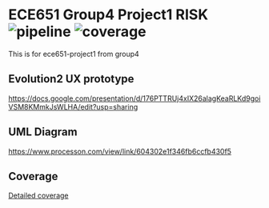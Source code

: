 ECE651 Group4 Project1 RISK
![pipeline](https://gitlab.oit.duke.edu/xs75/ece651-group4-project1/badges/master/pipeline.svg)
![coverage](https://gitlab.oit.duke.edu/xs75/ece651-group4-project1/badges/master/coverage.svg?job=test)
======================================
This is for ece651-project1 from group4

## Evolution2 UX prototype
https://docs.google.com/presentation/d/176PTTRUj4xIX26alagKeaRLKd9goiVSM8KMmkJsWLHA/edit?usp=sharing

## UML Diagram
https://www.processon.com/view/link/604302e1f346fb6ccfb430f5

## Coverage
[Detailed coverage](https://xs75.pages.oit.duke.edu/ece651-group4-project1/dashboard.html)
